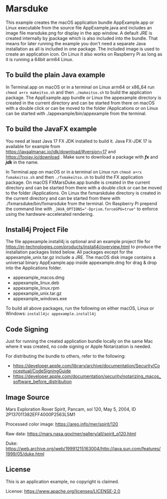 # Marsduke
This example creates the macOS application bundle AppExample.app or Linux executable from the source file AppExample.java and includes an image file marsduke.png for display in the app window. A default JRE is created internally by jpackage which is also included into the bundle. That means for later running the example you don't need a separate Java installation as all is included in one package. The included image is used to create an application icon. On Linux it also works on Raspberry Pi as long as it is running a 64bit arm64 Linux.

## To build the plain Java example
In Terminal.app on macOS or in a terminal on Linux arm64 or x86_64 run `chmod a+rx makeitso.sh` and then `./makeitso.sh` to build the application package. The AppExample.app bundle or Linux the appexample directory is created in the current directory and can be started from there on macOS with a double click or can be moved to the folder /Applications or on Linux can be started with ./appexample/bin/appexample from the terminal.

## To build the JavaFX example
You need at least Java 17 FX JDK installed to build it. Java FX-JDK 17 is available for example from https://javaalmanac.io/jdk/download/#version=17 and https://foojay.io/download . Make sure to download a package with ***fx*** and ***jdk*** in the name.

In Terminal.app on macOS or in a terminal on Linux run `chmod a+rx fxmakeitso.sh` and then `./fxmakeitso.sh` to build the FX application package. On macOS FXMarsDuke.app bundle is created in the current directory and can be started from there with a double click or can be moved to the folder /Applications. On Linux the fxmarskduke directory is created in the current directory and can be started from there with ./fxmarsduke/bin/fxmarsduke from the terminal. On Raspberry Pi prepend the command line with ```_JAVA_OPTIONS="-Dprism.forceGPU=true"``` to enforce using the hardware-accelerated rendering.

## Install4j Project File
The file appexample.install4j is optional and an example project file for https://ej-technologies.com/products/install4j/overview.html to produce the installation packages listed below. All packages except for the appexample_unix.tar.gz include a JRE. The macOS disk image contains a universal binary AppExample.app inside appexample.dmg for drag & drop into the Applications folder. 
* appexample_macos.dmg
* appexample_linux.deb
* appexample_linux.rpm
* appexample_unix.tar.gz
* appexample_windows.exe

To build all above packages, run the following on either macOS, Linux or Windows: `install4jc appexample.install4j`

## Code Signing
Just for running the created application bundle locally on the same Mac where it was created, no code signing or Apple Notarization is needed.

For distributing the bundle to others, refer to the following:
* https://developer.apple.com/library/archive/documentation/Security/Conceptual/CodeSigningGuide
* https://developer.apple.com/documentation/security/notarizing_macos_software_before_distribution

## Image Source
Mars Exploration Rover Spirit, Pancam, sol 120, May 5, 2004, ID 2P137011382EFF4000P2563L5M1

Processed color image: https://areo.info/mer/spirit/120

Raw data: https://mars.nasa.gov/mer/gallery/all/spirit_p120.html

Duke: https://web.archive.org/web/19991215163004/http://java.sun.com/features/1999/05/duke.html

## License
This is an application example, no copyright is claimed.

License: https://www.apache.org/licenses/LICENSE-2.0
